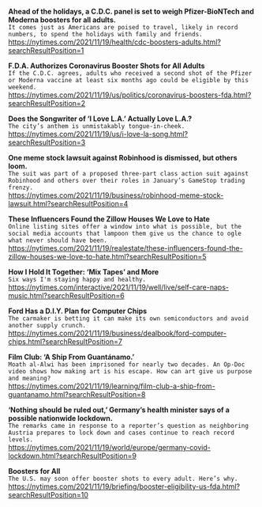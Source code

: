 **Ahead of the holidays, a C.D.C. panel is set to weigh Pfizer-BioNTech and Moderna boosters for all adults.**\
`It comes just as Americans are poised to travel, likely in record numbers, to spend the holidays with family and friends.`\
https://nytimes.com/2021/11/19/health/cdc-boosters-adults.html?searchResultPosition=1

**F.D.A. Authorizes Coronavirus Booster Shots for All Adults**\
`If the C.D.C. agrees, adults who received a second shot of the Pfizer or Moderna vaccine at least six months ago could be eligible by this weekend.`\
https://nytimes.com/2021/11/19/us/politics/coronavirus-boosters-fda.html?searchResultPosition=2

**Does the Songwriter of ‘I Love L.A.’ Actually Love L.A.?**\
`The city’s anthem is unmistakably tongue-in-cheek.`\
https://nytimes.com/2021/11/19/us/i-love-la-song.html?searchResultPosition=3

**One meme stock lawsuit against Robinhood is dismissed, but others loom.**\
`The suit was part of a proposed three-part class action suit against Robinhood and others over their roles in January’s GameStop trading frenzy.`\
https://nytimes.com/2021/11/19/business/robinhood-meme-stock-lawsuit.html?searchResultPosition=4

**These Influencers Found the Zillow Houses We Love to Hate**\
`Online listing sites offer a window into what is possible, but the social media accounts that lampoon them give us the chance to ogle what never should have been.`\
https://nytimes.com/2021/11/19/realestate/these-influencers-found-the-zillow-houses-we-love-to-hate.html?searchResultPosition=5

**How I Hold It Together: ‘Mix Tapes’ and More**\
`Six ways I'm staying happy and healthy.`\
https://nytimes.com/interactive/2021/11/19/well/live/self-care-naps-music.html?searchResultPosition=6

**Ford Has a D.I.Y. Plan for Computer Chips**\
`The carmaker is betting it can make its own semiconductors and avoid another supply crunch.`\
https://nytimes.com/2021/11/19/business/dealbook/ford-computer-chips.html?searchResultPosition=7

**Film Club: ‘A Ship From Guantánamo.’**\
`Moath al-Alwi has been imprisoned for nearly two decades. An Op-Doc video shows how making art is his escape. How can art give us purpose and meaning?`\
https://nytimes.com/2021/11/19/learning/film-club-a-ship-from-guantanamo.html?searchResultPosition=8

**‘Nothing should be ruled out,’ Germany’s health minister says of a possible nationwide lockdown.**\
`The remarks came in response to a reporter’s question as neighboring Austria prepares to lock down and cases continue to reach record levels.`\
https://nytimes.com/2021/11/19/world/europe/germany-covid-lockdown.html?searchResultPosition=9

**Boosters for All**\
`The U.S. may soon offer booster shots to every adult. Here’s why.`\
https://nytimes.com/2021/11/19/briefing/booster-eligibility-us-fda.html?searchResultPosition=10

